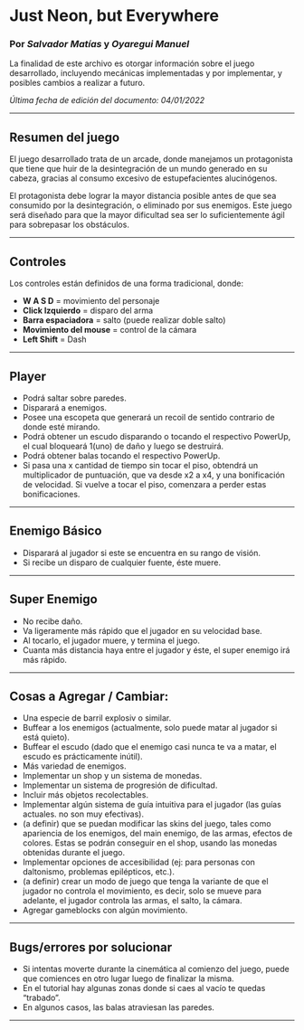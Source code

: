 # Just Neon, but Everywhere

### Por *Salvador Matías* y *Oyaregui Manuel*

La finalidad de este archivo es otorgar información sobre el juego desarrollado, incluyendo mecánicas implementadas y por implementar, y posibles cambios a realizar a futuro.

*Última fecha de edición del documento: 04/01/2022*

----------------------------------------

## Resumen del juego

El juego desarrollado trata de un arcade, donde manejamos un protagonista que tiene que huir de la desintegración de un mundo generado en su cabeza, gracias al consumo excesivo de estupefacientes alucinógenos. 

El protagonista debe lograr la mayor distancia posible antes de que sea consumido por la desintegración, o eliminado por sus enemigos. Este juego será diseñado para que la mayor dificultad sea ser lo suficientemente ágil para sobrepasar los obstáculos.

----------------------------------------

## Controles

Los controles están definidos de una forma tradicional, donde:

- **W A S D** = movimiento del personaje
- **Click Izquierdo** = disparo del arma
- **Barra espaciadora** = salto (puede realizar doble salto)
- **Movimiento del mouse** = control de la cámara
- **Left Shift** = Dash

----------------------------------------

## Player

- Podrá saltar sobre paredes.
- Disparará a enemigos.
- Posee una escopeta que generará un recoil de sentido contrario de donde esté mirando.
- Podrá obtener un escudo disparando o tocando el respectivo PowerUp, el cual bloqueará 1(uno) de daño y luego se destruirá.
- Podrá obtener balas tocando el respectivo PowerUp.
- Si pasa una x cantidad de tiempo sin tocar el piso, obtendrá un multiplicador de puntuación, que va desde x2 a x4, y una bonificación de velocidad. Si vuelve a tocar el piso, comenzara a perder estas bonificaciones.

----------------------------------------

## Enemigo Básico

- Disparará al jugador si este se encuentra en su rango de visión.
- Si recibe un disparo de cualquier fuente, éste muere.

----------------------------------------

## Super Enemigo

- No recibe daño.
- Va ligeramente más rápido que el jugador en su velocidad base.
- Al tocarlo, el jugador muere, y termina el juego.
- Cuanta más distancia haya entre el jugador y éste, el super enemigo irá más rápido. 

----------------------------------------

## Cosas a Agregar / Cambiar:

- Una especie de barril explosiv o similar.
- Buffear a los enemigos (actualmente, solo puede matar al jugador si está
quieto).
- Buffear el escudo (dado que el enemigo casi nunca te va a matar, el escudo es
prácticamente inútil).
- Más variedad de enemigos.
- Implementar un shop y un sistema de monedas.
- Implementar un sistema de progresión de dificultad.
- Incluir más objetos recolectables.
- Implementar algún sistema de guía intuitiva para el jugador (las guías actuales.
no son muy efectivas).
- (a definir) que se puedan modificar las skins del juego, tales como apariencia
de los enemigos, del main enemigo, de las armas, efectos de colores. Estas se
podrán conseguir en el shop, usando las monedas obtenidas durante el juego.
- Implementar opciones de accesibilidad (ej: para personas con daltonismo,
problemas epilépticos, etc.).
- (a definir) crear un modo de juego que tenga la variante de que el jugador no
controla el movimiento, es decir, solo se mueve para adelante, el jugador
controla las armas, el salto, la cámara.
- Agregar gameblocks con algún movimiento.

----------------------------------------

## Bugs/errores por solucionar

- Si intentas moverte durante la cinemática al comienzo del juego, puede que
comiences en otro lugar luego de finalizar la misma.
- En el tutorial hay algunas zonas donde si caes al vacío te quedas “trabado”. 
- En algunos casos, las balas atraviesan las paredes.

----------------------------------------

